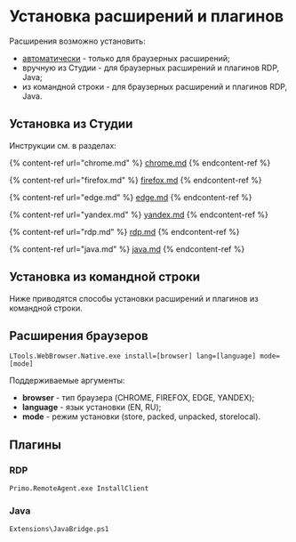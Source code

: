 # Установка расширений и плагинов

Расширения возможно установить:
* [автоматически](https://docs.primo-rpa.ru/primo-rpa/primo-studio/settings/autoinstall-browser-extension) - только для браузерных расширений;
* вручную из Студии - для браузерных расширений и плагинов RDP, Java;
* из командной строки - для браузерных расширений и плагинов RDP, Java.

## Установка из Студии

Инструкции см. в разделах:

{% content-ref url="chrome.md" %}
[chrome.md](chrome.md)
{% endcontent-ref %}

{% content-ref url="firefox.md" %}
[firefox.md](firefox.md)
{% endcontent-ref %}

{% content-ref url="edge.md" %}
[edge.md](edge.md)
{% endcontent-ref %}

{% content-ref url="yandex.md" %}
[yandex.md](yandex.md)
{% endcontent-ref %}

{% content-ref url="rdp.md" %}
[rdp.md](rdp.md)
{% endcontent-ref %} 

{% content-ref url="java.md" %}
[java.md](java.md)
{% endcontent-ref %}


## Установка из командной строки

Ниже приводятся способы установки расширений и плагинов из командной строки.

## Расширения браузеров

```
LTools.WebBrowser.Native.exe install=[browser] lang=[language] mode=[mode]
```
Поддерживаемые аргументы:
* **browser** - тип браузера (CHROME, FIREFOX, EDGE, YANDEX);
* **language** - язык установки (EN, RU);
* **mode** - режим установки (store, packed, unpacked, storelocal).

## Плагины

### RDP

```
Primo.RemoteAgent.exe InstallClient
```

### Java

```
Extensions\JavaBridge.ps1
```




